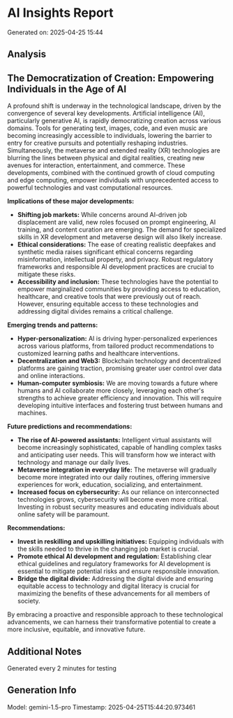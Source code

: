 # AI Insights Report
Generated on: 2025-04-25 15:44

## Analysis
## The Democratization of Creation: Empowering Individuals in the Age of AI

A profound shift is underway in the technological landscape, driven by the convergence of several key developments.  Artificial intelligence (AI), particularly generative AI, is rapidly democratizing creation across various domains. Tools for generating text, images, code, and even music are becoming increasingly accessible to individuals, lowering the barrier to entry for creative pursuits and potentially reshaping industries.  Simultaneously, the metaverse and extended reality (XR) technologies are blurring the lines between physical and digital realities, creating new avenues for interaction, entertainment, and commerce.  These developments, combined with the continued growth of cloud computing and edge computing, empower individuals with unprecedented access to powerful technologies and vast computational resources.

**Implications of these major developments:**

* **Shifting job markets:** While concerns around AI-driven job displacement are valid, new roles focused on prompt engineering, AI training, and content curation are emerging. The demand for specialized skills in XR development and metaverse design will also likely increase.
* **Ethical considerations:**  The ease of creating realistic deepfakes and synthetic media raises significant ethical concerns regarding misinformation, intellectual property, and privacy.  Robust regulatory frameworks and responsible AI development practices are crucial to mitigate these risks.
* **Accessibility and inclusion:** These technologies have the potential to empower marginalized communities by providing access to education, healthcare, and creative tools that were previously out of reach.  However, ensuring equitable access to these technologies and addressing digital divides remains a critical challenge.


**Emerging trends and patterns:**

* **Hyper-personalization:** AI is driving hyper-personalized experiences across various platforms, from tailored product recommendations to customized learning paths and healthcare interventions.
* **Decentralization and Web3:**  Blockchain technology and decentralized platforms are gaining traction, promising greater user control over data and online interactions.
* **Human-computer symbiosis:** We are moving towards a future where humans and AI collaborate more closely, leveraging each other's strengths to achieve greater efficiency and innovation.  This will require developing intuitive interfaces and fostering trust between humans and machines.


**Future predictions and recommendations:**

* **The rise of AI-powered assistants:**  Intelligent virtual assistants will become increasingly sophisticated, capable of handling complex tasks and anticipating user needs. This will transform how we interact with technology and manage our daily lives.
* **Metaverse integration in everyday life:** The metaverse will gradually become more integrated into our daily routines, offering immersive experiences for work, education, socializing, and entertainment.
* **Increased focus on cybersecurity:**  As our reliance on interconnected technologies grows, cybersecurity will become even more critical.  Investing in robust security measures and educating individuals about online safety will be paramount.

**Recommendations:**

* **Invest in reskilling and upskilling initiatives:**  Equipping individuals with the skills needed to thrive in the changing job market is crucial.
* **Promote ethical AI development and regulation:**  Establishing clear ethical guidelines and regulatory frameworks for AI development is essential to mitigate potential risks and ensure responsible innovation.
* **Bridge the digital divide:**  Addressing the digital divide and ensuring equitable access to technology and digital literacy is crucial for maximizing the benefits of these advancements for all members of society.

By embracing a proactive and responsible approach to these technological advancements, we can harness their transformative potential to create a more inclusive, equitable, and innovative future. 


## Additional Notes
Generated every 2 minutes for testing

## Generation Info
Model: gemini-1.5-pro
Timestamp: 2025-04-25T15:44:20.973461
